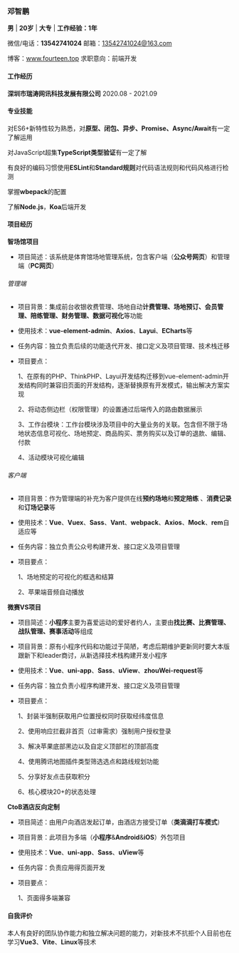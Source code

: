 ### 邓智鹏

**男**	|	**20岁**	|	**大专**   |  **工作经验：1年**

微信/电话：**13542741024**								  邮箱：13542741024@163.com

博客：www.fourteen.top								  求职意向：前端开发

#### 工作经历

**深圳市瑞涛网讯科技发展有限公司**                                                                               2020.08 - 2021.09

#### 专业技能

对ES6+新特性较为熟悉，对**原型、闭包、异步、Promise、Async/Await**有一定了解运用

对JavaScript超集**TypeScript类型验证**有一定了解

有良好的编码习惯使用**ESLint**和**Standard规则**对代码语法规则和代码风格进行检测

掌握**wbepack**的配置

了解**Node.js**，**Koa**后端开发

#### 项目经历

**智场馆项目**

- 项目简述：该系统是体育馆场地管理系统，包含客户端（**公众号网页**）和管理端（**PC网页**）

###### 管理端

- 项目背景：集成前台收银收费管理、场地自动**计费管理、场地预订、会员管理、陪练管理、财务管理、数据可视化**等功能

- 使用技术：**vue-element-admin**、**Axios**、**Layui**、**ECharts**等

- 任务内容：独立负责后续的功能迭代开发、接口定义及项目管理、技术栈迁移

- 项目要点：

  1、在原有的PHP、ThinkPHP、Layui开发结构迁移到vue-element-admin开发结构同时兼容旧页面的开发结构，逐渐替换原有开发模式，输出解决方案实现

  2、将动态侧边栏（权限管理）的设置通过后端传入的路由数据展示

  3、工作台模块：工作台模块涉及项目中的大量业务的关联。包含但不限于场地状态信息可视化、场地预定、商品购买、票务购买以及订单的退款、编辑、付款
  
  4、活动模块可视化编辑

###### 客户端

- 项目背景：作为管理端的补充为客户提供在线**预约场地**和**预定陪练** 、**消费记录**和**订场记录**等

- 使用技术：**Vue**、**Vuex**、**Sass**、**Vant**、**webpack**、**Axios**、**Mock**、**rem**自适应等

- 任务内容：独立负责公众号构建开发、接口定义及项目管理

- 项目要点：

  1、场地预定的可视化的框选和结算 	

  2、苹果端音频自动播放

**微赛VS项目**

- 项目简述：**小程序**主要为喜爱运动的爱好者约人，主要由**找比赛、比赛管理、战队管理、赛事活动**等组成

- 项目背景：原有小程序代码和功能过于简陋，考虑后期维护更新同时要大本版跟新下和leader商讨，从新选择技术栈构建开发小程序

- 使用技术：**Vue**、**uni-app**、**Sass**、**uView**、**zhouWei-request**等

- 任务内容：独立负责小程序构建开发、接口定义及项目管理

- 项目要点：

  1、封装半强制获取用户位置授权同时获取经纬度信息

  2、使用响应拦截非首页（过审需求）强制用户授权登录

  3、解决苹果底部黑边以及自定义顶部栏的顶部高度

  4、使用腾讯地图插件类型筛选选点和路线规划功能

  5、分享好友点击获取积分

  6、核心模块20+的状态处理

**CtoB酒店反向定制**

- 项目简述：由用户向酒店发起订单，由酒店方接受订单（**类滴滴打车模式**）

- 项目背景：此项目为多端（**小程序**&**Android**&**iOS**）外包项目

- 使用技术：**Vue**、**uni-app**、**Sass**、**uView**等

- 任务内容：负责应用得页面开发

- 项目要点：

  1、页面得多端兼容

#### 自我评价

本人有良好的团队协作能力和独立解决问题的能力，对新技术不抗拒个人目前也在学习**Vue3**、**Vite**、**Linux**等技术


